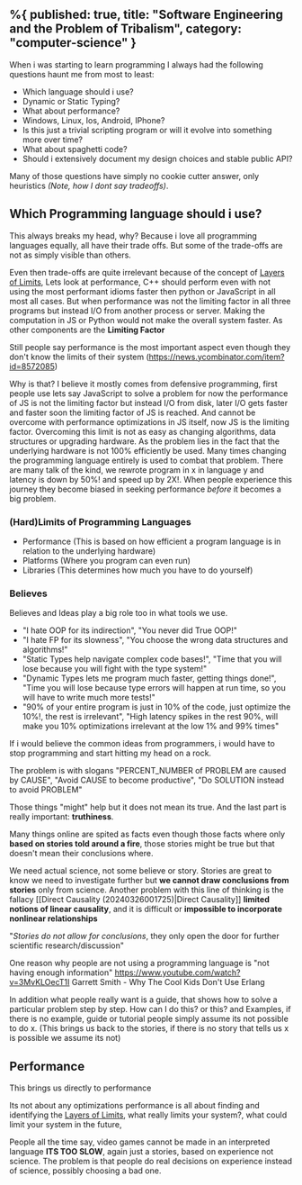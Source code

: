 %{
  published: true,
  title: "Software Engineering and the Problem of Tribalism",
  category: "computer-science"
}
---

When i was starting to learn programming I always had the following questions haunt me from most to least:
- Which language should i use?
- Dynamic or Static Typing?
- What about performance?
- Windows, Linux, Ios, Android, IPhone?
- Is this just a trivial scripting program or will it evolve into something more over time?
- What about spaghetti code?
- Should i extensively document my design choices and stable public API?

Many of those questions have simply no cookie cutter answer, only heuristics *(Note, how I dont say tradeoffs)*.

## Which Programming language should i use?

This always breaks my head, why? Because i love all programming languages equally, all have their trade offs. But some of the trade-offs are not as simply visible than others.

Even then trade-offs are quite irrelevant because of the concept of [Layers of Limits](./layers_of_limits.md), Lets look at performance, C++ should perform even with not using the most performant idioms faster then python or JavaScript in all most all cases. But when performance was not the limiting factor in all three programs but instead I/O from another process or server. Making the computation in JS or Python would not make the overall system faster. As other components are the **Limiting Factor**

Still people say performance is the most important aspect even though they don't know the limits of their system (https://news.ycombinator.com/item?id=8572085) 

Why is that? I believe it mostly comes from defensive programming, first people use lets say JavaScript to solve a problem for now the performance of JS is not the limiting factor but instead I/O from disk, later I/O gets faster and faster soon the limiting factor of JS is reached. And cannot be overcome with performance optimizations in JS itself, now JS is the limiting factor. Overcoming this limit is not as easy as changing algorithms, data structures or upgrading hardware. As the problem lies in the fact that the underlying hardware is not 100% efficiently be used. Many times changing the programming language entirely is used to combat that problem. There are many talk of the kind, we rewrote program in x in language y and latency is down by 50%! and speed up by 2X!. When people experience this journey they become biased in seeking performance *before* it becomes a big problem.

### (Hard)Limits of Programming Languages
- Performance   (This is based on how efficient a program language is in relation to the underlying hardware)
- Platforms     (Where you program can even run)
- Libraries     (This determines how much you have to do yourself)
### Believes

Believes and Ideas play a big role too in what tools we use.
- "I hate OOP for its indirection", "You never did True OOP!"
- "I hate FP for its slowness", "You choose the wrong data structures and algorithms!"
- "Static Types help navigate complex code bases!", "Time that you will lose because you will fight with the type system!"
- "Dynamic Types lets me program much faster, getting things done!", "Time you will lose because type errors will happen at run time, so you will have to write much more tests!"
- "90% of your entire program is just in 10% of the code, just optimize the 10%!, the rest is irrelevant", "High latency spikes in the rest 90%, will make you 10% optimizations irrelevant at the low 1% and 99% times"

If i would believe the common ideas from programmers, i would have to stop programming and start hitting my head on a rock.

The problem is with slogans "PERCENT_NUMBER of PROBLEM are caused by CAUSE", "Avoid CAUSE to become productive", "Do SOLUTION instead to avoid PROBLEM"

Those things "might" help but it does not mean its true. And the last part is really important: **truthiness**.

Many things online are spited as facts even though those facts where only **based on stories told around a fire**, those stories might be true but that doesn't mean their conclusions where.

We need actual science, not some believe or story. Stories are great to know we need to investigate further but **we cannot draw conclusions from stories** only from science. Another problem with this line of thinking is the fallacy [[Direct Causality (20240326001725)|Direct Causality]] **limited notions of linear causality**, and it is difficult or **impossible to incorporate nonlinear relationships**
        
"*Stories do not allow for conclusions*, they only open the door for further scientific research/discussion"

One reason why people are not using a programming language is "not having enough information"
https://www.youtube.com/watch?v=3MvKLOecT1I Garrett Smith - Why The Cool Kids Don't Use Erlang

In addition what people really want is a guide, that shows how to solve a particular problem step by step. How can I do this? or this? and Examples, if there is no example, guide or tutorial people simply assume its not possible to do x. (This brings us back to the stories, if there is no story that tells us x is possible we assume its not)

## Performance

This brings us directly to performance

Its not about any optimizations performance is all about finding and identifying the [Layers of Limits](./layers_of_limits.md), what really limits your system?, what could limit your system in the future, 

People all the time say, video games cannot be made in an interpreted language **ITS TOO SLOW**, again just a stories, based on experience not science. The problem is that people do real decisions on experience instead of science, possibly choosing a bad one.